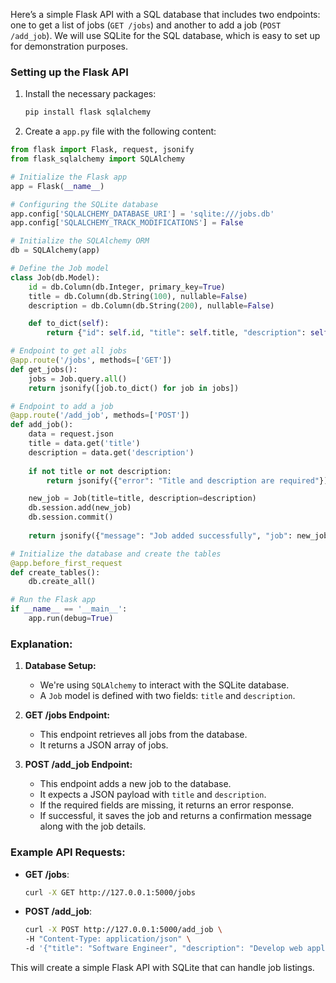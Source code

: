 Here’s a simple Flask API with a SQL database that includes two endpoints: one to get a list of jobs (`GET /jobs`) and another to add a job (`POST /add_job`). We will use SQLite for the SQL database, which is easy to set up for demonstration purposes.

### Setting up the Flask API

1. Install the necessary packages:
   ```bash
   pip install flask sqlalchemy
   ```

2. Create a `app.py` file with the following content:

```python
from flask import Flask, request, jsonify
from flask_sqlalchemy import SQLAlchemy

# Initialize the Flask app
app = Flask(__name__)

# Configuring the SQLite database
app.config['SQLALCHEMY_DATABASE_URI'] = 'sqlite:///jobs.db'
app.config['SQLALCHEMY_TRACK_MODIFICATIONS'] = False

# Initialize the SQLAlchemy ORM
db = SQLAlchemy(app)

# Define the Job model
class Job(db.Model):
    id = db.Column(db.Integer, primary_key=True)
    title = db.Column(db.String(100), nullable=False)
    description = db.Column(db.String(200), nullable=False)

    def to_dict(self):
        return {"id": self.id, "title": self.title, "description": self.description}

# Endpoint to get all jobs
@app.route('/jobs', methods=['GET'])
def get_jobs():
    jobs = Job.query.all()
    return jsonify([job.to_dict() for job in jobs])

# Endpoint to add a job
@app.route('/add_job', methods=['POST'])
def add_job():
    data = request.json
    title = data.get('title')
    description = data.get('description')
    
    if not title or not description:
        return jsonify({"error": "Title and description are required"}), 400

    new_job = Job(title=title, description=description)
    db.session.add(new_job)
    db.session.commit()
    
    return jsonify({"message": "Job added successfully", "job": new_job.to_dict()}), 201

# Initialize the database and create the tables
@app.before_first_request
def create_tables():
    db.create_all()

# Run the Flask app
if __name__ == '__main__':
    app.run(debug=True)
```

### Explanation:

1. **Database Setup:**
   - We're using `SQLAlchemy` to interact with the SQLite database.
   - A `Job` model is defined with two fields: `title` and `description`.

2. **GET /jobs Endpoint:**
   - This endpoint retrieves all jobs from the database.
   - It returns a JSON array of jobs.

3. **POST /add_job Endpoint:**
   - This endpoint adds a new job to the database.
   - It expects a JSON payload with `title` and `description`.
   - If the required fields are missing, it returns an error response.
   - If successful, it saves the job and returns a confirmation message along with the job details.

### Example API Requests:

- **GET /jobs**:
   ```bash
   curl -X GET http://127.0.0.1:5000/jobs
   ```

- **POST /add_job**:
   ```bash
   curl -X POST http://127.0.0.1:5000/add_job \
   -H "Content-Type: application/json" \
   -d '{"title": "Software Engineer", "description": "Develop web applications"}'
   ```

This will create a simple Flask API with SQLite that can handle job listings.
